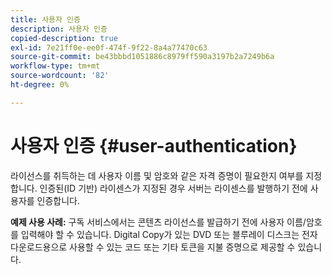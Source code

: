 ```yaml
---
title: 사용자 인증
description: 사용자 인증
copied-description: true
exl-id: 7e21ff0e-ee0f-474f-9f22-8a4a77470c63
source-git-commit: be43bbbd1051886c8979ff590a3197b2a7249b6a
workflow-type: tm+mt
source-wordcount: '82'
ht-degree: 0%

---
```


# 사용자 인증 {#user-authentication}

라이선스를 취득하는 데 사용자 이름 및 암호와 같은 자격 증명이 필요한지 여부를 지정합니다. 인증된(ID 기반) 라이센스가 지정된 경우 서버는 라이센스를 발행하기 전에 사용자를 인증합니다.

**예제 사용 사례:** 구독 서비스에서는 콘텐츠 라이선스를 발급하기 전에 사용자 이름/암호를 입력해야 할 수 있습니다. Digital Copy가 있는 DVD 또는 블루레이 디스크는 전자 다운로드용으로 사용할 수 있는 코드 또는 기타 토큰을 지불 증명으로 제공할 수 있습니다.

